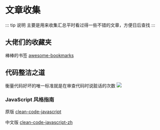 # 文章收集

::: tip 说明
主要是用来收集汇总平时看过得一些不错的文章，方便日后查找
:::

## 大佬们的收藏夹

棒棒的书签 [awesome-bookmarks](https://panjiachen.github.io/awesome-bookmarks/)

## 代码整洁之道

衡量代码好坏的唯一标准就是在审查代码时说脏话的次数
![](https://gitee.com/youngniu/pic-bed/raw/master/img/%E8%A1%A1%E9%87%8F%E4%BB%A3%E7%A0%81%E8%B4%A8%E9%87%8F%E7%9A%84%E5%94%AF%E4%B8%80%E6%A0%87%E5%87%86%E6%98%AF%E9%98%85%E8%AF%BB%E8%AF%A5%E4%BB%A3%E7%A0%81%E6%97%B6%E8%AF%B4%E8%84%8F%E8%AF%9D%E7%9A%84%E6%AC%A1%E6%95%B0.jpg)

### JavaScript 风格指南

原版 [clean-code-javascript](https://github.com/ryanmcdermott/clean-code-javascript)

中文版 [clean-code-javascript-zh](https://github.com/beginor/clean-code-javascript)
